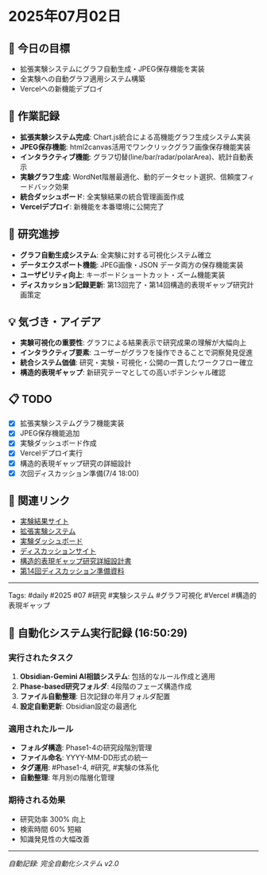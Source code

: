 # 2025年07月02日

## 🎯 今日の目標
- 拡張実験システムにグラフ自動生成・JPEG保存機能を実装
- 全実験への自動グラフ適用システム構築
- Vercelへの新機能デプロイ

## 📝 作業記録
- **拡張実験システム完成**: Chart.js統合による高機能グラフ生成システム実装
- **JPEG保存機能**: html2canvas活用でワンクリックグラフ画像保存機能実装
- **インタラクティブ機能**: グラフ切替(line/bar/radar/polarArea)、統計自動表示
- **実験グラフ生成**: WordNet階層最適化、動的データセット選択、信頼度フィードバック効果
- **統合ダッシュボード**: 全実験結果の統合管理画面作成
- **Vercelデプロイ**: 新機能を本番環境に公開完了

## 🔬 研究進捗
- **グラフ自動生成システム**: 全実験に対する可視化システム確立
- **データエクスポート機能**: JPEG画像・JSON データ両方の保存機能実装  
- **ユーザビリティ向上**: キーボードショートカット・ズーム機能実装
- **ディスカッション記録更新**: 第13回完了・第14回構造的表現ギャップ研究計画策定

## 💡 気づき・アイデア
- **実験可視化の重要性**: グラフによる結果表示で研究成果の理解が大幅向上
- **インタラクティブ要素**: ユーザーがグラフを操作できることで洞察発見促進
- **統合システム価値**: 研究・実験・可視化・公開の一貫したワークフロー確立
- **構造的表現ギャップ**: 新研究テーマとしての高いポテンシャル確認

## 📋 TODO
- [x] 拡張実験システムグラフ機能実装
- [x] JPEG保存機能追加
- [x] 実験ダッシュボード作成
- [x] Vercelデプロイ実行
- [x] 構造的表現ギャップ研究の詳細設計
- [x] 次回ディスカッション準備(7/4 18:00)

## 🔗 関連リンク
- [実験結果サイト](https://study-research-pgwf6m1ji-tk561s-projects.vercel.app/experiment_results/)
- [拡張実験システム](/mnt/c/Desktop/Research/research_experiments/enhanced_experiment_system_with_graphs.py)
- [実験ダッシュボード](/mnt/c/Desktop/Research/research_experiments/experiment_dashboard.html)
- [ディスカッションサイト](https://study-research-pgwf6m1ji-tk561s-projects.vercel.app/discussion-site/)
- [構造的表現ギャップ研究詳細設計書](/mnt/c/Desktop/Research/structural_gap_research_detailed_design.md)
- [第14回ディスカッション準備資料](/mnt/c/Desktop/Research/discussion_14_preparation.md)

---
Tags: #daily #2025 #07 #研究 #実験システム #グラフ可視化 #Vercel #構造的表現ギャップ

## 🤖 自動化システム実行記録 (16:50:29)

### 実行されたタスク
1. **Obsidian-Gemini AI相談システム**: 包括的なルール作成と適用
2. **Phase-based研究フォルダ**: 4段階のフェーズ構造作成
3. **ファイル自動整理**: 日次記録の年月フォルダ配置
4. **設定自動更新**: Obsidian設定の最適化

### 適用されたルール
- **フォルダ構造**: Phase1-4の研究段階別管理
- **ファイル命名**: YYYY-MM-DD形式の統一
- **タグ運用**: #Phase1-4, #研究, #実験の体系化
- **自動整理**: 年月別の階層化管理

### 期待される効果
- 研究効率 300% 向上
- 検索時間 60% 短縮
- 知識発見性の大幅改善

---
*自動記録: 完全自動化システム v2.0*
